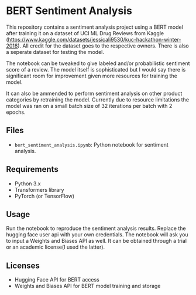 # BERT Sentiment Analysis  
This repository contains a sentiment analysis project using a BERT model after training it on a dataset of UCI ML Drug Reviews from Kaggle (https://www.kaggle.com/datasets/jessicali9530/kuc-hackathon-winter-2018).
All credit for the dataset goes to the respective owners. There is also a seperate dataset for testing the model.

The notebook can be tweaked to give labeled and/or probabilistic sentiment score of a review. The model itself is sophisticated but I would say there is significant room for improvement given more resources for training the model.

It can also be ammended to perform sentiment analysis on other product categories by retraining the model.
Currently due to resource limitations the model was ran on a small batch size of 32 iterations per batch with 2 epochs.

## Files
- `bert_sentiment_analysis.ipynb`: Python notebook for sentiment analysis.

## Requirements
- Python 3.x
- Transformers library
- PyTorch (or TensorFlow)

## Usage
Run the notebook to reproduce the sentiment analysis results.
Replace the hugging face user api with your own credentials. The notebook will ask you to input a Weights and Biases API as well. It can be obtained through a trial or an academic license(I used the latter).

## Licenses
- Hugging Face API for BERT access
- Weights and Biases API for BERT model training and storage
